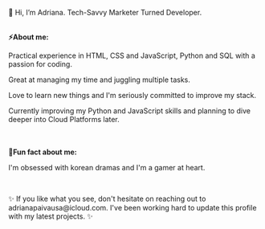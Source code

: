 <p>👋 Hi, I’m Adriana.
   Tech-Savvy Marketer Turned Developer. 
</p>
<br>
<b>⚡About me:</b>
<br>
 <p> Practical experience in HTML, CSS and JavaScript, Python and SQL with a passion for coding. </p>
 <p> Great at managing my time and juggling multiple tasks. </p>
 <p> Love to learn new things and I'm seriously committed to improve my stack.</p>
 <p> Currently improving my Python and JavaScript skills and planning to dive deeper into Cloud Platforms later. </p>
<br>
<br>
<b>🎈Fun fact about me: </b>
<p>I'm obsessed with korean dramas and I'm a gamer at heart.</p>
<br>
<p>✨ If you like what you see, don't hesitate on reaching out to adrianapaivausa@icloud.com. I've been working hard to update this profile with my latest projects. ✨</p>


